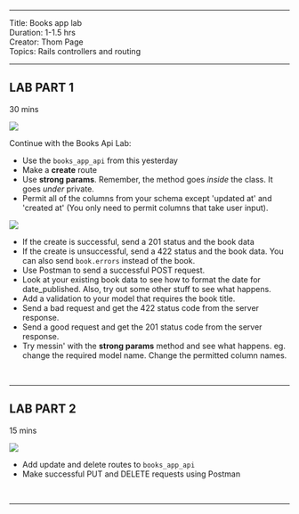 <hr>
Title: Books app lab<br>
Duration: 1-1.5 hrs<br>
Creator: Thom Page<br>
Topics: Rails controllers and routing<br>
<hr>

## LAB PART 1

30 mins

![](https://i.imgur.com/mS4bLMs.png)

Continue with the Books Api Lab:

* Use the `books_app_api` from this yesterday
* Make a **create** route
* Use **strong params**. Remember, the method goes _inside_ the class. It goes _under_ private.
* Permit all of the columns from your schema except 'updated at' and 'created at' (You only need to permit columns that take user input).

![](https://i.imgur.com/4uo8RQg.png)


* If the create is successful, send a 201 status and the book data
* If the create is unsuccessful, send a 422 status and the book data. You can also send `book.errors` instead of the book.
* Use Postman to send a successful POST request.
* Look at your existing book data to see how to format the date for date_published. Also, try out some other stuff to see what happens.
* Add a validation to your model that requires the book title.
* Send a bad request and get the 422 status code from the server response.
* Send a good request and get the 201 status code from the server response.
* Try messin' with the **strong params** method and see what happens. eg. change the required model name. Change the permitted column names.

<br>


<hr>

## LAB PART 2

15 mins 

![](https://i.imgur.com/mS4bLMs.png)

* Add update and delete routes to `books_app_api`
* Make successful PUT and DELETE requests using Postman

<br>
<hr>
